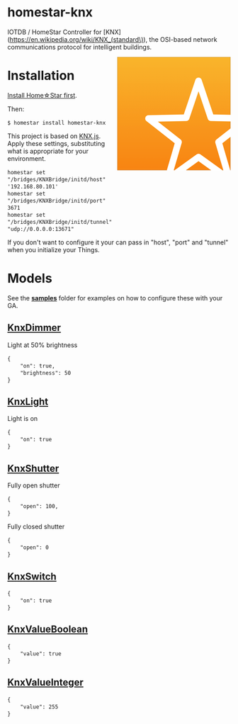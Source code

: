 # homestar-knx
IOTDB / HomeStar Controller for [KNX](https://en.wikipedia.org/wiki/KNX_(standard\)), the  OSI-based network communications protocol for intelligent buildings.

<img src="https://raw.githubusercontent.com/dpjanes/iotdb-homestar/master/docs/HomeStar.png" align="right" />

# Installation

[Install Home☆Star first](https://github.com/dpjanes/iotdb-homestar#installation).

Then:

    $ homestar install homestar-knx

This project is based on [KNX.js](https://www.npmjs.com/package/knx.js).
Apply these settings, substituting what is appropriate for your environment.

    homestar set "/bridges/KNXBridge/initd/host" '192.168.80.101'
    homestar set "/bridges/KNXBridge/initd/port" 3671
    homestar set "/bridges/KNXBridge/initd/tunnel" "udp://0.0.0.0:13671"

If you don't want to configure it your can pass in "host", "port" and "tunnel" when 
you initialize your Things.

# Models

See the **[samples](https://github.com/dpjanes/homestar-knx/tree/master/samples)** folder for examples on how to configure these 
with your GA.

## [KnxDimmer](https://github.com/dpjanes/homestar-knx/blob/master/models/KnxDimmer.iotql)

Light at 50% brightness

    {
        "on": true,
        "brightness": 50
    }

## [KnxLight](https://github.com/dpjanes/homestar-knx/blob/master/models/KnxLight.iotql)

Light is on

    {
        "on": true
    }

## [KnxShutter](https://github.com/dpjanes/homestar-knx/blob/master/models/KnxShutter.iotql)

Fully open shutter

    {
        "open": 100,
    }

Fully closed shutter

    {
        "open": 0
    }

## [KnxSwitch](https://github.com/dpjanes/homestar-knx/blob/master/models/KnxSwitch.iotql)

    {
        "on": true
    }

## [KnxValueBoolean](https://github.com/dpjanes/homestar-knx/blob/master/models/KnxValueBoolean.iotql)

    {
        "value": true
    }

## [KnxValueInteger](https://github.com/dpjanes/homestar-knx/blob/master/models/KnxValueInteger.iotql)

    {
        "value": 255
    }
